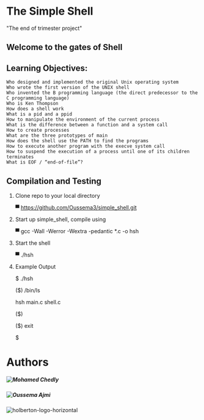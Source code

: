 # The Simple Shell
"The end of trimester project"

## Welcome to the gates of Shell

## Learning Objectives:

    Who designed and implemented the original Unix operating system
    Who wrote the first version of the UNIX shell
    Who invented the B programming language (the direct predecessor to the C programming language)
    Who is Ken Thompson
    How does a shell work
    What is a pid and a ppid
    How to manipulate the environment of the current process
    What is the difference between a function and a system call
    How to create processes
    What are the three prototypes of main
    How does the shell use the PATH to find the programs
    How to execute another program with the execve system call
    How to suspend the execution of a process until one of its children terminates
    What is EOF / “end-of-file”?

## Compilation and Testing

1) Clone repo to your local directory

   ▀ https://github.com/Oussema3/simple_shell.git

2) Start up simple_shell, compile using

   ▀ gcc -Wall -Werror -Wextra -pedantic *.c -o hsh

3) Start the shell

   ▀ ./hsh

4) Example Output

    $ ./hsh
   
    ($) /bin/ls
   
    hsh main.c shell.c
   
    ($)
   
    ($) exit
   
    $


# Authors
#####   ![Mohamed Chedly](https://github.com/chedly99)
   
#####   ![Oussema Ajmi](https://github.com/Oussema3)
   
   
   ![holberton-logo-horizontal](https://user-images.githubusercontent.com/70922643/99154853-3a0f1300-26b3-11eb-9a7d-091c4fac1212.jpg)


